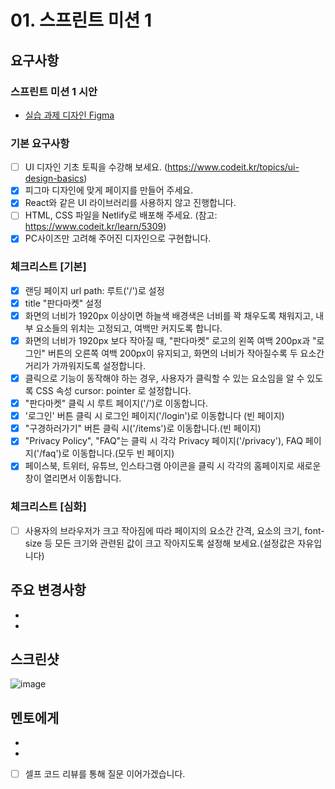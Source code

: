 # 01. 스프린트 미션 1

## 요구사항

### 스프린트 미션 1 시안

- [실습 과제 디자인 Figma](https://www.figma.com/file/IVkRlYWHY74QlgmxqA99Ym/%EC%8A%A4%ED%94%84%EB%A6%B0%ED%8A%B8-%EB%AF%B8%EC%85%98?type=design&node-id=55-1511&mode=design&t=bKrRR4qOAWuHB3fx-0)

### 기본 요구사항

- [ ] UI 디자인 기초 토픽을 수강해 보세요. (https://www.codeit.kr/topics/ui-design-basics)
- [x] 피그마 디자인에 맞게 페이지를 만들어 주세요.
- [x] React와 같은 UI 라이브러리를 사용하지 않고 진행합니다.
- [ ] HTML, CSS 파일을 Netlify로 배포해 주세요. (참고: https://www.codeit.kr/learn/5309)
- [x] PC사이즈만 고려해 주어진 디자인으로 구현합니다.

### 체크리스트 [기본]

- [x] 랜딩 페이지 url path: 루트('/')로 설정
- [x] title "판다마켓" 설정
- [x] 화면의 너비가 1920px 이상이면 하늘색 배경색은 너비를 꽉 채우도록 채워지고, 내부 요소들의 위치는 고정되고, 여백만 커지도록 합니다.
- [x] 화면의 너비가 1920px 보다 작아질 때, "판다마켓" 로고의 왼쪽 여백 200px과 "로그인" 버튼의 오른쪽 여백 200px이 유지되고, 화면의 너비가 작아질수록 두 요소간 거리가 가까워지도록 설정합니다.
- [x] 클릭으로 기능이 동작해야 하는 경우, 사용자가 클릭할 수 있는 요소임을 알 수 있도록 CSS 속성 cursor: pointer 로 설정합니다.
- [x] "판다마켓" 클릭 시 루트 페이지('/')로 이동합니다.
- [x] '로그인' 버튼 클릭 시 로그인 페이지('/login')로 이동합니다 (빈 페이지)
- [x] "구경하러가기" 버튼 클릭 시('/items')로 이동합니다.(빈 페이지)
- [x] "Privacy Policy", "FAQ"는 클릭 시 각각 Privacy 페이지('/privacy'), FAQ 페이지('/faq')로 이동합니다.(모두 빈 페이지)
- [x] 페이스북, 트위터, 유튜브, 인스타그램 아이콘을 클릭 시 각각의 홈페이지로 새로운 창이 열리면서 이동합니다.

### 체크리스트 [심화]

- [ ] 사용자의 브라우저가 크고 작아짐에 따라 페이지의 요소간 간격, 요소의 크기, font-size 등 모든 크기와 관련된 값이 크고 작아지도록 설정해 보세요.(설정값은 자유입니다)

## 주요 변경사항

-
-

## 스크린샷

![image](이미지url)

## 멘토에게

-
-
- [ ] 셀프 코드 리뷰를 통해 질문 이어가겠습니다.
